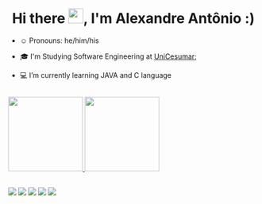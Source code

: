 <h1 align="center">Hi there <img src="https://raw.githubusercontent.com/kaueMarques/kaueMarques/master/hi.gif" width="30px">, I'm Alexandre Antônio :) </h1>


- ☺️ Pronouns: he/him/his
- 🎓 I'm Studying Software Engineering at [UniCesumar](https://www.unicesumar.edu.br/home/);
- 💻 I’m currently learning JAVA and C language

   ##

 <div>
  <a href="https://github.com/alexandrexaw">
  <img height="150em" src="https://github-readme-stats.vercel.app/api?username=alexandrexaw&show_icons=true&theme=tokyonight&include_all_commits=true&count_private=true"/>
  <img height="150em" src="https://github-readme-stats.vercel.app/api/top-langs/?username=alexandrexaw&layout=compact&langs_count=7&theme=tokyonight"/>
</div>
 
   ##
 
<div>
    <a href="https://www.linkedin.com/in/alexandre-ant%C3%B4nio-aba80a41/" target="_blank"><img src="https://img.shields.io/badge/-LinkedIn-%230077B5?style=for-the-badge&logo=linkedin&logoColor=white" target="_blank"></a>
    <a href = "mailto:alexandre.aapa@gmail.com"><img src="https://img.shields.io/badge/Gmail-D14836?style=for-the-badge&logo=gmail&logoColor=white" target="_blank"></a>
    <a href="https://www.instagram.com/alexandrexaw/" target="_blank"><img src="https://img.shields.io/badge/Instagram-E4405F?style=for-the-badge&logo=instagram&logoColor=white" target="_blank"></a>
   <a href="https://www.facebook.com/Alexandrexawaapa/" target="_blank"><img src="https://img.shields.io/badge/Facebook-1877F2?style=for-the-badge&logo=facebook&logoColor=white" target="_blank"></a>
    <a href="https://twitter.com/Alexandrexaw" target="_blank"><img src="https://img.shields.io/badge/Twitter-1DA1F2?style=for-the-badge&logo=twitter&logoColor=white" target="_blank"></a>
</div>
